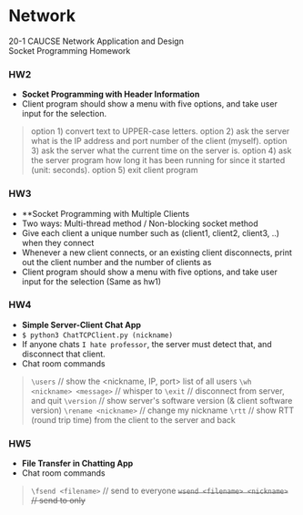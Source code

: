 # Network
20-1 CAUCSE Network Application and Design  
Socket Programming Homework

### HW2
- **Socket Programming with Header Information** 
- Client program should show a menu with five options, and take user input for the selection.
> option 1) convert text to UPPER-case letters.
> option 2) ask the server what is the IP address and port number of the client (myself).
> option 3) ask the server what the current time on the server is.
> option 4) ask the server program how long it has been running for since it started (unit: seconds).
> option 5) exit client program

### HW3
- **Socket Programming with Multiple Clients
- Two ways: Multi-thread method / Non-blocking socket method
- Give each client a unique number such as (client1, client2, client3, ..) when they connect
- Whenever a new client connects, or an existing client disconnects, print out the client number and
the number of clients as
- Client program should show a menu with five options, and take user input for the selection (Same as hw1)

### HW4
- **Simple Server-Client Chat App**
- `$ python3 ChatTCPClient.py (nickname)`
- If anyone chats `I hate professor`, the server must detect that, and disconnect
that client.
- Chat room commands
> `\users`                    // show the <nickname, IP, port> list of all users
> `\wh <nickname> <message>`  // whisper to <nickname>
> `\exit`                     // disconnect from server, and quit
> `\version`                  // show server's software version (& client software version)
> `\rename <nickname>`        // change my nickname
> `\rtt`                      // show RTT (round trip time) from the client to the server and back

### HW5
- **File Transfer in Chatting App**
- Chat room commands
> `\fsend <filename>`              // send <filename> to everyone
> ~~`wsend <filename> <nickname>`  // send <filename> to <nickname> only~~
